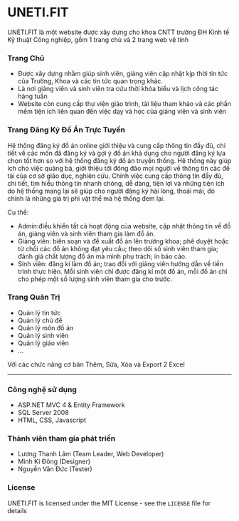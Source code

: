 # UNETI.FIT
UNETI.FIT là một website được xây dựng cho khoa CNTT trường ĐH Kinh tế Kỹ thuật Công nghiệp, gồm 1 trang chủ và 2 trang web vệ tinh

### Trang Chủ
- Được xây dựng nhằm giúp sinh viên, giảng viên cập nhật kịp thời tin tức của Trường, Khoa và các tin tức quan trọng khác.
- Là nơi giảng viên và sinh viên tra cứu thời khóa biểu và lịch công tác hàng tuần
- Website còn cung cấp thư viện giáo trình, tài liệu tham khảo và các phần mềm tiện ích liên quan đến việc dạy và học của giảng viên và sinh viên

### Trang Đăng Ký Đồ Án Trực Tuyến
Hệ thống đăng ký đồ án online giới thiệu và cung cấp thông tin đầy đủ, chi tiết về các môn đã đăng ký và gợi ý đồ án khả dụng cho người đăng ký lựa chọn tốt hơn so với hệ thống đăng ký đồ án truyền thống. Hệ thống này giúp ích cho việc quảng bá, giới thiệu tới đông đảo mọi người về thông tin các đề tài của cơ sở giáo dục, nghiên cứu. Chính việc cung cấp thông tin đầy đủ, chi tiết, tìm hiểu thông tin nhanh chóng, dễ dàng, tiện lợi và những tiện ích do hệ thống mang lại sẽ giúp cho người đăng ký hài lòng, thoải mái, đó chính là những giá trị phi vật thể mà hệ thống đem lại.

Cụ thể:
- Admin:điều khiển tất cả hoạt động của website, cập nhật thông tin về đồ án, giảng viên và sinh viên tham gia làm đồ án.
- Giảng viên: biên soạn và đề xuất đồ án lên trưởng khoa; phê duyệt hoặc từ chối các đồ án không đạt yêu cầu; theo dõi số sinh viên tham gia; đánh giá chất lượng đồ án mà mình phụ trách; in báo cáo.
- Sinh viên: đăng kí làm đồ án; trao đổi với giảng viên hướng dẫn về tiến trình thực hiện. Mỗi sinh viên chỉ được đăng kí một đồ án, mỗi đồ án chỉ cho phép một số lượng sinh viên tham gia cho trước.

### Trang Quản Trị
- Quản lý tin tức
- Quản lý chủ đề
- Quản lý môn đồ án
- Quản lý sinh viên
- Quản lý giáo viên
- ...

Với các chức năng cơ bản Thêm, Sửa, Xóa và Export 2 Excel

***

### Công nghệ sử dụng
- ASP.NET MVC 4 & Entity Framework
- SQL Server 2008
- HTML, CSS, Javascript

### Thành viên tham gia phát triển
- Lương Thanh Lâm (Team Leader, Web Developer)
- Minh Ki Đông (Designer)
- Nguyễn Văn Đức (Tester)

### License
UNETI.FIT  is licensed under the MIT License - see the `LICENSE` file for details
